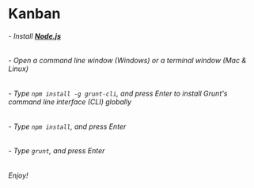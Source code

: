 # **Kanban**

###### - Install [**Node.js**](https://nodejs.org/en/download/)

###### - Open a command line window (Windows) or a terminal window (Mac & Linux) 

###### - Type `npm install -g grunt-cli`, and press Enter to install Grunt's command line interface (CLI) globally

###### - Type `npm install`, and press Enter

###### - Type `grunt`, and press Enter 

###### Enjoy!